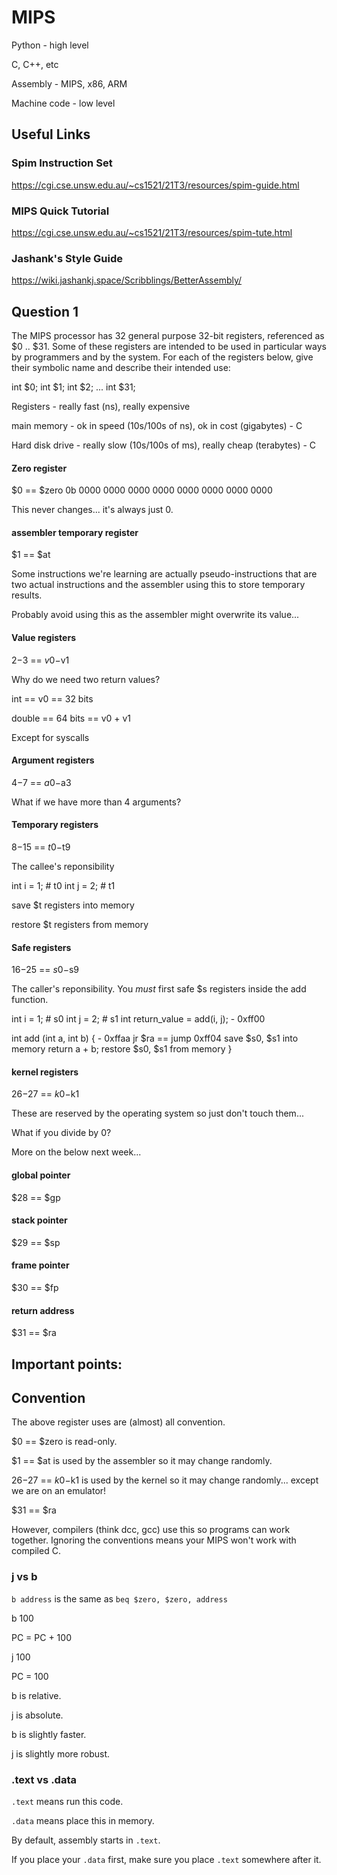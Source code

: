 # MIPS

Python - high level

C, C++, etc

Assembly - MIPS, x86, ARM

Machine code - low level

## Useful Links

### Spim Instruction Set

https://cgi.cse.unsw.edu.au/~cs1521/21T3/resources/spim-guide.html

### MIPS Quick Tutorial

https://cgi.cse.unsw.edu.au/~cs1521/21T3/resources/spim-tute.html

### Jashank's Style Guide

https://wiki.jashankj.space/Scribblings/BetterAssembly/


## Question 1

The MIPS processor has 32 general purpose 32-bit registers, referenced as $0 .. $31. Some of these registers are intended to be used in particular ways by programmers and by the system. For each of the registers below, give their symbolic name and describe their intended use: 

int $0;
int $1;
int $2;
...
int $31;

Registers - really fast (ns), really expensive

main memory - ok in speed (10s/100s of ns), ok in cost (gigabytes) - C

Hard disk drive - really slow (10s/100s of ms), really cheap (terabytes) - C


#### Zero register
$0 == $zero
0b 0000 0000 0000 0000 0000 0000 0000 0000

This never changes... it's always just 0.


#### assembler temporary register
$1 == $at

Some instructions we're learning are actually pseudo-instructions that are two actual instructions and the assembler using this to store temporary results.

Probably avoid using this as the assembler might overwrite its value...


#### Value registers
$2-$3 == $v0-$v1

Why do we need two return values?

int == v0 == 32 bits

double == 64 bits == v0 + v1

Except for syscalls


#### Argument registers

$4-$7 == $a0-$a3

What if we have more than 4 arguments?


#### Temporary registers
$8-$15 == $t0-$t9

The callee's reponsibility

int i = 1; # t0
int j = 2; # t1

save $t registers into memory

restore $t registers from memory


#### Safe registers

$16-$25 == $s0-$s9

The caller's reponsibility. You *must* first safe $s registers inside the add function.

int i = 1; # s0
int j = 2; # s1
int return_value = add(i, j); - 0xff00


int add (int a, int b) { - 0xffaa
    jr $ra == jump 0xff04
save $s0, $s1 into memory
    return a + b;
restore $s0, $s1 from memory
}


#### kernel registers
$26-$27 == $k0-$k1

These are reserved by the operating system so just don't touch them...

What if you divide by 0?


More on the below next week...

#### global pointer
$28 == $gp


#### stack pointer
$29 == $sp


#### frame pointer
$30 == $fp


#### return address
$31 == $ra


## Important points:

## Convention

The above register uses are (almost) all convention.

$0 == $zero is read-only.

$1 == $at is used by the assembler so it may change randomly.

$26-$27 == $k0-$k1 is used by the kernel so it may change randomly... except we are on an emulator!

$31 == $ra

However, compilers (think dcc, gcc) use this so programs can work together. Ignoring the conventions means your MIPS won't work with compiled C.


### j vs b

`b address` is the same as `beq $zero, $zero, address`

b 100

PC = PC + 100

j 100

PC = 100

b is relative.

j is absolute.

b is slightly faster.

j is slightly more robust.

### .text vs .data

`.text` means run this code.

`.data` means place this in memory.

By default, assembly starts in `.text`.

If you place your `.data` first, make sure you place `.text` somewhere after it.
